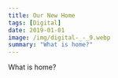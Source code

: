 ```yaml
---
title: Our New Home
tags: [Digital]
date: 2019-01-01
image: /img/digital-_-_9.webp
summary: "What is home?"
---
```


What is home?